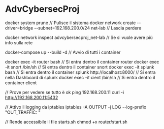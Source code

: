 # AdvCybersecProj

docker system prune // Pulisce il sistema 
docker network create --driver=bridge --subnet=192.168.200.0/24 net-lab  // Lascia perdere 

docker network inspect advcybersecproj_net-lab  // Se si vuole avere più info sulla rete

docker-compose up --build -d // Avvio di tutti i container


docker exec -it router bash // Si entra dentro il container router
docker exec -it snort /bin/sh // Si entra dentro il container snort
docker exec -it splunk bash // Si entra dentro il container splunk
http://localhost:8000/  // Si entra nella Dashboard di splunk
docker exec -it cient /bin/sh // Si entra dentro il container client

// Prove per vedere se tutto è ok
ping 192.168.200.11
curl -i http://192.168.200.11:5432

// Attivo il logging da iptables
iptables -A OUTPUT -j LOG --log-prefix "OUT_TRAFFIC: "

// Rende accessibile il file starts.sh
chmod +x router/start.sh
